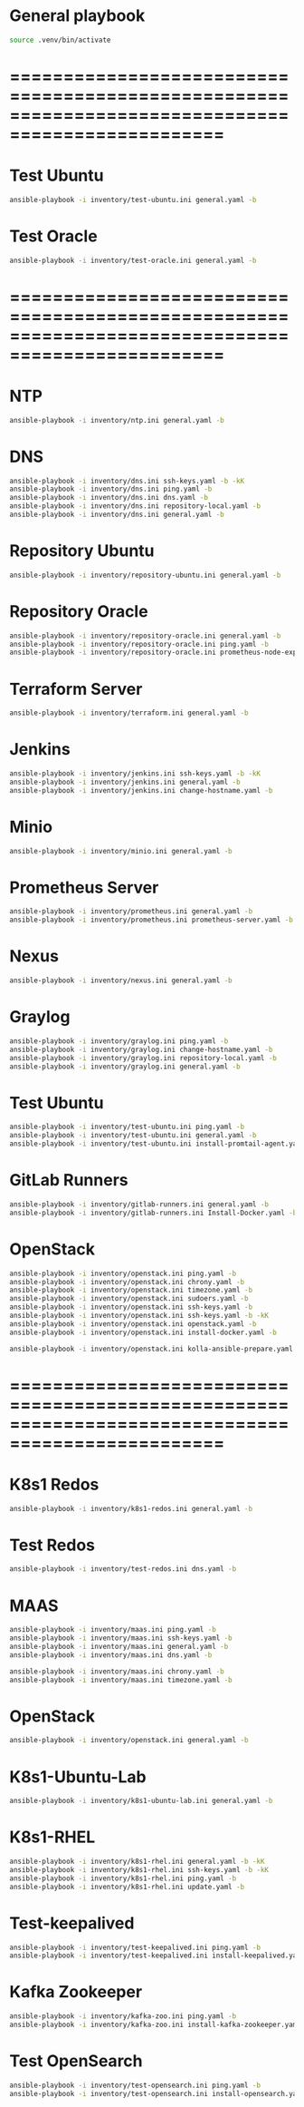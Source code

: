 # General playbook

```bash
source .venv/bin/activate
```

# ==================================================================================================
# Test Ubuntu
```bash
ansible-playbook -i inventory/test-ubuntu.ini general.yaml -b
```

# Test Oracle
```bash
ansible-playbook -i inventory/test-oracle.ini general.yaml -b
```

# ==================================================================================================

# NTP
```bash
ansible-playbook -i inventory/ntp.ini general.yaml -b
```

# DNS
```bash
ansible-playbook -i inventory/dns.ini ssh-keys.yaml -b -kK
ansible-playbook -i inventory/dns.ini ping.yaml -b
ansible-playbook -i inventory/dns.ini dns.yaml -b
ansible-playbook -i inventory/dns.ini repository-local.yaml -b
ansible-playbook -i inventory/dns.ini general.yaml -b
```

# Repository Ubuntu
```bash
ansible-playbook -i inventory/repository-ubuntu.ini general.yaml -b
```

# Repository Oracle
```bash
ansible-playbook -i inventory/repository-oracle.ini general.yaml -b
ansible-playbook -i inventory/repository-oracle.ini ping.yaml -b
ansible-playbook -i inventory/repository-oracle.ini prometheus-node-exporter.yaml -b
```

# Terraform Server
```bash
ansible-playbook -i inventory/terraform.ini general.yaml -b
```

# Jenkins
```bash
ansible-playbook -i inventory/jenkins.ini ssh-keys.yaml -b -kK
ansible-playbook -i inventory/jenkins.ini general.yaml -b
ansible-playbook -i inventory/jenkins.ini change-hostname.yaml -b
```

# Minio
```bash
ansible-playbook -i inventory/minio.ini general.yaml -b
```

# Prometheus Server
```bash
ansible-playbook -i inventory/prometheus.ini general.yaml -b
ansible-playbook -i inventory/prometheus.ini prometheus-server.yaml -b
```

# Nexus
```bash
ansible-playbook -i inventory/nexus.ini general.yaml -b
```

# Graylog
```bash
ansible-playbook -i inventory/graylog.ini ping.yaml -b
ansible-playbook -i inventory/graylog.ini change-hostname.yaml -b
ansible-playbook -i inventory/graylog.ini repository-local.yaml -b
ansible-playbook -i inventory/graylog.ini general.yaml -b
```

# Test Ubuntu
```bash
ansible-playbook -i inventory/test-ubuntu.ini ping.yaml -b
ansible-playbook -i inventory/test-ubuntu.ini general.yaml -b
ansible-playbook -i inventory/test-ubuntu.ini install-promtail-agent.yaml -b
```

# GitLab Runners
```bash
ansible-playbook -i inventory/gitlab-runners.ini general.yaml -b
ansible-playbook -i inventory/gitlab-runners.ini Install-Docker.yaml -b
```

# OpenStack
```bash
ansible-playbook -i inventory/openstack.ini ping.yaml -b
ansible-playbook -i inventory/openstack.ini chrony.yaml -b
ansible-playbook -i inventory/openstack.ini timezone.yaml -b
ansible-playbook -i inventory/openstack.ini sudoers.yaml -b
ansible-playbook -i inventory/openstack.ini ssh-keys.yaml -b
ansible-playbook -i inventory/openstack.ini ssh-keys.yaml -b -kK
ansible-playbook -i inventory/openstack.ini openstack.yaml -b
ansible-playbook -i inventory/openstack.ini install-docker.yaml -b

ansible-playbook -i inventory/openstack.ini kolla-ansible-prepare.yaml -b
```

# ==================================================================================================

# K8s1 Redos
```bash
ansible-playbook -i inventory/k8s1-redos.ini general.yaml -b
```

# Test Redos
```bash
ansible-playbook -i inventory/test-redos.ini dns.yaml -b
```

# MAAS
```bash
ansible-playbook -i inventory/maas.ini ping.yaml -b
ansible-playbook -i inventory/maas.ini ssh-keys.yaml -b
ansible-playbook -i inventory/maas.ini general.yaml -b
ansible-playbook -i inventory/maas.ini dns.yaml -b

ansible-playbook -i inventory/maas.ini chrony.yaml -b
ansible-playbook -i inventory/maas.ini timezone.yaml -b
```

# OpenStack
```bash
ansible-playbook -i inventory/openstack.ini general.yaml -b
```

# K8s1-Ubuntu-Lab
```bash
ansible-playbook -i inventory/k8s1-ubuntu-lab.ini general.yaml -b
```

# K8s1-RHEL
```bash
ansible-playbook -i inventory/k8s1-rhel.ini general.yaml -b -kK
ansible-playbook -i inventory/k8s1-rhel.ini ssh-keys.yaml -b -kK
ansible-playbook -i inventory/k8s1-rhel.ini ping.yaml -b
ansible-playbook -i inventory/k8s1-rhel.ini update.yaml -b
```

# Test-keepalived
```bash
ansible-playbook -i inventory/test-keepalived.ini ping.yaml -b
ansible-playbook -i inventory/test-keepalived.ini install-keepalived.yaml -b
```

# Kafka Zookeeper
```bash
ansible-playbook -i inventory/kafka-zoo.ini ping.yaml -b
ansible-playbook -i inventory/kafka-zoo.ini install-kafka-zookeeper.yaml -b
```

# Test OpenSearch
```bash
ansible-playbook -i inventory/test-opensearch.ini ping.yaml -b
ansible-playbook -i inventory/test-opensearch.ini install-opensearch.yaml -b
```